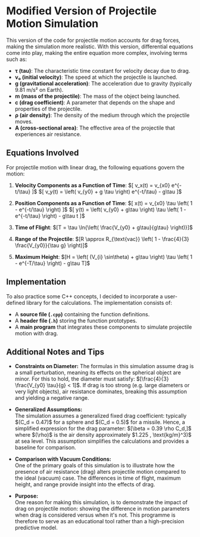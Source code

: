 # Modified Version of Projectile Motion Simulation

This version of the code for projectile motion accounts for drag forces, making the simulation more realistic. With this version, differential equations come into play, making the entire equation more complex, involving terms such as:

- **τ (tau)**: The characteristic time constant for velocity decay due to drag.
- **v₀ (initial velocity)**: The speed at which the projectile is launched.
- **g (gravitational acceleration)**: The acceleration due to gravity (typically 9.81 m/s² on Earth).
- **m (mass of the projectile)**: The mass of the object being launched.
- **c (drag coefficient)**: A parameter that depends on the shape and properties of the projectile.
- **ρ (air density)**: The density of the medium through which the projectile moves.
- **A (cross-sectional area)**: The effective area of the projectile that experiences air resistance.

## Equations Involved
For projectile motion with linear drag, the following equations govern the motion:

1. **Velocity Components as a Function of Time**:
   \$[ v_x(t) = v_{x0} e^{-t/\tau} \]$
   \$[ v_y(t) = \left( v_{y0} + g \tau \right) e^{-t/\tau} - g\tau \]$

2. **Position Components as a Function of Time**:
   \$[ x(t) = v_{x0} \tau \left( 1 - e^{-t/\tau} \right) \]$
   \$[ y(t) = \left( v_{y0} + g\tau \right) \tau \left( 1 - e^{-t/\tau} \right) - g\tau t \]$

3. **Time of Flight**:
   \$[T = \tau \ln{\left( \frac{V_{y0} + g\tau}{g\tau} \right)}\]$

4. **Range of the Projectile**:
   \$[R \approx R_{\text{vac}} \left( 1 - \frac{4}{3} \frac{V_{y0}}{\tau g} \right)\]$

6. **Maximum Height**:
   \$[H = \left( (V_{i} \sin\theta) + g\tau \right) \tau \left( 1 - e^{-T/\tau} \right) - g\tau T\]$

## Implementation
To also practice some C++ concepts, I decided to incorporate a user-defined library for the calculations. The implementation consists of:

- A **source file (`.cpp`)** containing the function definitions.
- A **header file (`.h`)** storing the function prototypes.
- A **main program** that integrates these components to simulate projectile motion with drag.


## Additional Notes and Tips

- **Constraints on Diameter:**
  The formulas in this simulation assume drag is a small perturbation, meaning its effects on the spherical object are minor. For 
  this to hold, the diameter must satisfy: \$[\frac{4}{3} \frac{V_{y0} \tau}{g} < 1\]$. If drag is too strong (e.g. large 
  diameters or very light objects), air resistance dominates, breaking this assumption and yielding a negative range.

- **Generalized Assumptions:**  
  The simulation assumes a generalized fixed drag coefficient: typically \$(C_d = 0.47\)$ for a sphere and \$(C_d = 0.5\)$ for a 
  missile. Hence, a simplified expression for the drag parameter: \$[\beta = 0.39 \rho C_d,\]$ where \$(\rho\)$ is the air 
  density approximately \$1.225 \, \text{kg/m}^3\)$ at sea level. This assumption simplifies the calculations and provides a 
  baseline for comparison.

- **Comparison with Vacuum Conditions:**  
  One of the primary goals of this simulation is to illustrate how the presence of air resistance (drag) alters projectile motion 
  compared to the ideal (vacuum) case. The differences in time of flight, maximum height, and range provide insight into the 
  effects of drag.

- **Purpose:**  
  One reason for making this simulation, is to demonstrate the impact of drag on projectile motion: showing the difference in 
 motion parameters when drag is considered versus when it's not. This programme is therefore to serve as an educational tool 
 rather than a high-precision predictive model.

